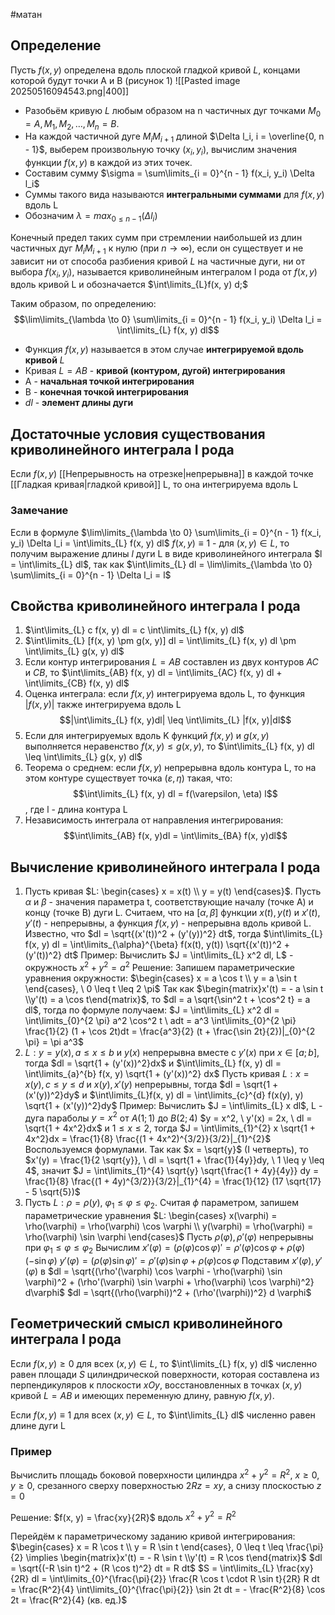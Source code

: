 #матан 
## Определение
Пусть $f(x, y)$ определена вдоль плоской гладкой кривой $L$, концами которой будут точки A и B (рисунок 1)
![[Pasted image 20250516094543.png|400]]
- Разобьём кривую $L$ любым образом на n частичных дуг точками $M_0 = A, M_1, M_2, \dots, M_n = B$. 
- На каждой частичной дуге $M_iM_{i + 1}$ длиной $\Delta l_i, i = \overline{0, n - 1}$, выберем произвольную точку $(x_i, y_i)$, вычислим значения функции $f(x, y)$ в каждой из этих точек. 
- Составим сумму $\sigma = \sum\limits_{i = 0}^{n - 1} f(x_i, y_i) \Delta l_i$
- Суммы такого вида называются **интегральными суммами** для $f(x, y)$ вдоль L
- Обозначим $\lambda = max_{0 \leq n - 1}(\Delta l_i)$

Конечный предел таких сумм при стремлении наибольшей из длин частичных дуг $M_{i}M_{i + 1}$ к нулю (при $n \to \infty$), если он существует и не зависит ни от способа разбиения кривой $L$ на частичные дуги, ни от выбора $f(x_i, y_i)$, называется криволинейным интегралом I рода от $f(x, y)$ вдоль кривой L и обозначается $\int\limits_{L}f(x, y) d;$

Таким образом, по определению: $$\lim\limits_{\lambda \to 0} \sum\limits_{i = 0}^{n - 1} f(x_i, y_i) \Delta l_i = \int\limits_{L} f(x, y) dl$$
- Функция $f(x, y)$ называется в этом случае **интегрируемой вдоль кривой** $L$
- Кривая $L = AB$ - **кривой (контуром, дугой) интегрирования**
- A - **начальная точкой интегрирования**
- B - **конечная точкой интегрирования**
- $dl$ - **элемент длины дуги**

## Достаточные условия существования криволинейного интеграла I рода
Если $f(x, y)$ [[Непрерывность на отрезке|непрерывна]] в каждой точке [[Гладкая кривая|гладкой кривой]] L, то она интегрируема вдоль L

### Замечание
Если в формуле $\lim\limits_{\lambda \to 0} \sum\limits_{i = 0}^{n - 1} f(x_i, y_i) \Delta l_i = \int\limits_{L} f(x, y) dl$
$f(x, y) \equiv 1$ - для $(x, y) \in L$, то получим выражение длины $l$ дуги L в виде криволинейного интеграла $l = \int\limits_{L} dl$, так как $\int\limits_{L} dl = \lim\limits_{\lambda \to 0} \sum\limits_{i = 0}^{n - 1} \Delta l_i = l$

## Свойства криволинейного интеграла I рода
1. $\int\limits_{L} c f(x, y) dl = c \int\limits_{L} f(x, y) dl$
2. $\int\limits_{L} [f(x, y) \pm g(x, y)] dl = \int\limits_{L} f(x, y) dl \pm \int\limits_{L} g(x, y) dl$
3. Если контур интегрирования $L = AB$ составлен из двух контуров $AC$ и $CB$, то $\int\limits_{AB} f(x, y) dl = \int\limits_{AC} f(x, y) dl + \int\limits_{CB} f(x, y) dl$
4. Оценка интеграла: если $f(x, y)$ интегрируема вдоль L, то функция $|f(x, y)|$ также интегрируема вдоль L $$|\int\limits_{L} f(x, y)dl| \leq \int\limits_{L} |f(x, y)|dl$$
5. Если для интегрируемых вдоль K функций $f(x, y)$ и $g(x, y)$ выполняется неравенство $f(x, y) \leq g(x, y)$, то $\int\limits_{L} f(x, y) dl \leq \int\limits_{L} g(x, y) dl$
6. Теорема о среднем: если $f(x, y)$ непрерывна вдоль контура L, то на этом контуре существует точка $(\varepsilon, \eta)$ такая, что: $$\int\limits_{L} f(x, y) dl = f(\varepsilon, \eta) l$$, где l - длина контура L
7. Независимость интеграла от направления интегрирования: $$\int\limits_{AB} f(x, y)dl = \int\limits_{BA} f(x, y)dl$$
## Вычисление криволинейного интеграла I рода
1. Пусть кривая $L: \begin{cases} x = x(t) \\ y = y(t) \end{cases}$. Пусть $\alpha$ и $\beta$ - значения параметра t, соответствующие началу (точке А) и концу (точке B) дуги L. Считаем, что на $[\alpha, \beta]$ функции $x(t), y(t)$ и $x'(t), y'(t)$ - непрерывны, а функция $f(x, y)$ - непрерывна вдоль кривой L.
	Известно, что $dl = \sqrt{(x'(t))^2 + (y'(y))^2} dt$, тогда $\int\limits_{L} f(x, y) dl = \int\limits_{\alpha}^{\beta} f(x(t), y(t)) \sqrt{(x'(t))^2 + (y'(t))^2} dt$
	Пример:
	Вычислить $J = \int\limits_{L} x^2 dl, L$ - окружность $x^2 + y^2 = a^2$
	Решение: Запишем параметрические уравнения окружности: $\begin{cases} x = a \cos t \\ y = a \sin t \end{cases}, \ 0 \leq t \leq 2 \pi$
	Так как $\begin{matrix}x'(t) = - a \sin t \\y'(t) = a \cos t\end{matrix}$, то $dl = a \sqrt{\sin^2 t + \cos^2 t} = a dl$, тогда по формуле получаем: $J = \int\limits_{L} x^2 dl = \int\limits_{0}^{2 \pi} a^2 \cos^2 t \ adt = a^3 \int\limits_{0}^{2 \pi} \frac{1}{2} (1 + \cos 2t)dt = \frac{a^3}{2} (t + \frac{\sin 2t}{2})|_{0}^{2 \pi} = \pi a^3$
2. $L: y = y(x), a \leq x \leq b$ и $y(x)$ непрерывна вместе с $y'(x)$ при $x \in [a; b]$, тогда $dl = \sqrt{1 + (y'(x))^2}dx$ и $\int\limits_{L} f(x, y) dl = \int\limits_{a}^{b} f(x, y) \sqrt{1 + (y'(x))^2} dx$
	Пусть кривая $L: x = x(y), c \leq y \leq d$ и $x(y), x'(y)$ непрерывны, тогда $dl = \sqrt{1 + (x'(y))^2}dy$ и $\int\limits_{L}f(x, y) dl = \int\limits_{c}^{d} f(x(y), y) \sqrt{1 + (x'(y))^2}dy$
	Пример:
	Вычислить $J = \int\limits_{L} x dl$, L - дуга параболы $y = x^2$ от $A(1; 1)$ до $B(2; 4)$
	$y = x^2, \ y'(x) = 2x, \ dl = \sqrt{1 + 4x^2}dx$ и $1 \leq x \leq 2$, тогда $J = \int\limits_{1}^{2} x \sqrt{1 + 4x^2}dx = \frac{1}{8} \frac{(1 + 4x^2)^{3/2}}{3/2}|_{1}^{2}$
	Воспользуемся формулами. Так как $x = \sqrt{y}$ (I четверть), то $x'(y) = \frac{1}{2 \sqrt{y}}, \ dl = \sqrt{1 + \frac{1}{4y}}dy, \ 1 \leq y \leq 4$, значит
	$J = \int\limits_{1}^{4} \sqrt{y} \sqrt{\frac{1 + 4y}{4y}} dy = \frac{1}{8} \frac{(1 + 4y)^{3/2}}{3/2}|_{1}^{4} = \frac{1}{12} (17 \sqrt{17} - 5 \sqrt{5})$
3. Пусть $L: \rho = \rho(y), \ \varphi_1 \leq \varphi \leq \varphi_2$. Считая $\phi$ параметром, запишем параметрические уравнения $L: \begin{cases} x(\varphi) = \rho(\varphi) = \rho(\varphi) \cos \varphi \\ y(\varphi) = \rho(\varphi) = \rho(\varphi) \sin \varphi \end{cases}$
	Пусть $\rho(\varphi), \rho'(\varphi)$ непрерывны при $\varphi_1 \leq \varphi \leq \varphi_2$
	Вычислим 
	$x'(\varphi) = (\rho(\varphi) \cos \varphi)' = \rho'(\varphi) \cos \varphi + \rho(\varphi) (- \sin \varphi)$
	$y'(\varphi) = (\rho(\varphi) \sin \varphi)' = \rho'(\varphi) \sin \varphi + \rho(\varphi) \cos \varphi$
	Подставим $x'(\varphi), y'(\varphi)$ в $dl = \sqrt{(\rho'(\varphi) \cos \varphi - \rho(\varphi) \sin \varphi)^2 + (\rho'(\varphi) \sin \varphi + \rho(\varphi) \cos \varphi)^2} d\varphi$
	$dl = \sqrt{(\rho(\varphi))^2 + (\rho'(\varphi))^2} d \varphi$

## Геометрический смысл криволинейного интеграла I рода
Если $f(x, y) \geq 0$ для всех $(x, y) \in L$, то $\int\limits_{L} f(x, y) dl$ численно равен площади $S$ цилиндрической поверхности, которая составлена из перпендикуляров к плоскости $xOy$, восстановленных в точках $(x, y)$ кривой $L = AB$ и имеющих переменную длину, равную $f(x, y)$.

Если $f(x, y) \equiv 1$ для всех $(x, y) \in L$, то $\int\limits_{L} dl$ численно равен длине дуги L

### Пример
Вычислить площадь боковой поверхности цилиндра $x^2 + y^2 = R^2, \ x \geq 0, y \geq 0$, срезанного сверху поверхностью $2Rz = xy$, а снизу плоскостью $z = 0$

Решение:
$f(x, y) = \frac{xy}{2R}$ вдоль $x^2 + y^2 = R^2$

Перейдём к параметрическому заданию кривой интегрирования:
$\begin{cases} x = R \cos t \\ y = R \sin t \end{cases}, 0 \leq t \leq \frac{\pi}{2} \implies \begin{matrix}x'(t) = - R \sin t \\y'(t) = R \cos t\end{matrix}$
$dl = \sqrt{(-R \sin t)^2 + (R \cos t)^2} dt = R dt$
$S = \int\limits_{L} \frac{xy}{2R} dl = \int\limits_{0}^{\frac{\pi}{2}} \frac{R \cos t \cdot R \sin t}{2R} R dt = \frac{R^2}{4} \int\limits_{0}^{\frac{\pi}{2}} \sin 2t dt = - \frac{R^2}{8} \cos 2t = \frac{R^2}{4} (кв. ед.)$